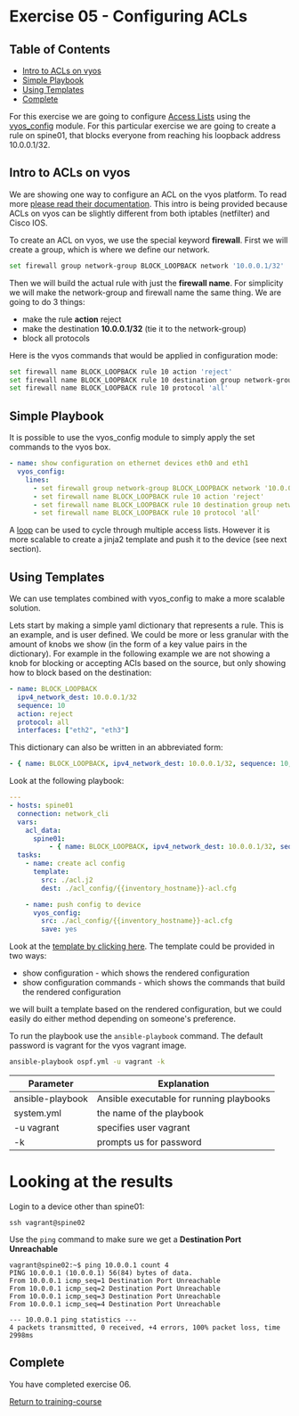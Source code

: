 # Exercise 05 - Configuring ACLs

## Table of Contents

- [Intro to ACLs on vyos](#Intro_to_ACLs_on_vyos)
- [Simple Playbook](#simple_playbook)
- [Using Templates](#Using_Templates)
- [Complete](#complete)


For this exercise we are going to configure [Access Lists](https://en.wikipedia.org/wiki/Access_control_list) using the [vyos_config](http://docs.ansible.com/ansible/latest/vyos_config_module.html) module.  For this particular exercise we are going to create a rule on spine01, that blocks everyone from reaching his loopback address 10.0.0.1/32.

## Intro to ACLs on vyos
We are showing one way to configure an ACL on the vyos platform.  To read more [please read their documentation](https://wiki.vyos.net/wiki/User_Guide#Firewall).  This intro is being provided because ACLs on vyos can be slightly different from both iptables (netfilter) and Cisco IOS.

To create an ACL on vyos, we use the special keyword **firewall**.  First we will create a group, which is where we define our network.

```bash
set firewall group network-group BLOCK_LOOPBACK network '10.0.0.1/32'
```

Then we will build the actual rule with just the **firewall name**.  For simplicity we will make the network-group and firewall name the same thing.  We are going to do 3 things:

- make the rule **action** reject
- make the destination **10.0.0.1/32** (tie it to the network-group)
- block all protocols

Here is the vyos commands that would be applied in configuration mode:
```bash  
set firewall name BLOCK_LOOPBACK rule 10 action 'reject'
set firewall name BLOCK_LOOPBACK rule 10 destination group network-group 'BLOCK_LOOPBACK'
set firewall name BLOCK_LOOPBACK rule 10 protocol 'all'
```

## Simple Playbook
It is possible to use the vyos_config module to simply apply the set commands to the vyos box.

```yml
- name: show configuration on ethernet devices eth0 and eth1
  vyos_config:
    lines:
      - set firewall group network-group BLOCK_LOOPBACK network '10.0.0.1/32'
      - set firewall name BLOCK_LOOPBACK rule 10 action 'reject'
      - set firewall name BLOCK_LOOPBACK rule 10 destination group network-group 'BLOCK_LOOPBACK'
      - set firewall name BLOCK_LOOPBACK rule 10 protocol 'all'
```

A [loop](http://docs.ansible.com/ansible/latest/playbooks_loops.html) can be used to cycle through multiple access lists.  However it is more scalable to create a jinja2 template and push it to the device (see next section).

## Using Templates

We can use templates combined with vyos_config to make a more scalable solution.

Lets start by making a simple yaml dictionary that represents a rule.  This is an example, and is user defined.  We could be more or less granular with the amount of knobs we show (in the form of a key value pairs in the dictionary).  For example in the following example we are not showing a knob for blocking or accepting ACls based on the source, but only showing how to block based on the destination:

```yaml
- name: BLOCK_LOOPBACK
  ipv4_network_dest: 10.0.0.1/32
  sequence: 10
  action: reject
  protocol: all
  interfaces: ["eth2", "eth3"]
```

This dictionary can also be written in an abbreviated form:
```yaml
- { name: BLOCK_LOOPBACK, ipv4_network_dest: 10.0.0.1/32, sequence: 10, action: reject, protocol: all, interfaces: ["eth2", "eth3"] }
```

Look at the following playbook:

```yml
---
- hosts: spine01
  connection: network_cli
  vars:
    acl_data:
      spine01:
          - { name: BLOCK_LOOPBACK, ipv4_network_dest: 10.0.0.1/32, sequence: 10, action: reject, protocol: all, interfaces: ["eth2", "eth3"] }
  tasks:
    - name: create acl config
      template:
        src: ./acl.j2
        dest: ./acl_config/{{inventory_hostname}}-acl.cfg

    - name: push config to device
      vyos_config:
        src: ./acl_config/{{inventory_hostname}}-acl.cfg
        save: yes
```

Look at the [template by clicking here](acl.j2).  The template could be provided in two ways:

- show configuration - which shows the rendered configuration
- show configuration commands - which shows the commands that build the rendered configuration

we will built a template based on the rendered configuration, but we could easily do either method depending on someone's preference.


To run the playbook use the `ansible-playbook` command.  The default password is vagrant for the vyos vagrant image.

```bash
ansible-playbook ospf.yml -u vagrant -k
```
Parameter | Explanation
------------ | -------------
ansible-playbook | Ansible executable for running playbooks
system.yml | the name of the playbook
-u vagrant | specifies user vagrant
-k | prompts us for password

# Looking at the results

Login to a device other than spine01:
```
ssh vagrant@spine02
```

Use the `ping` command to make sure we get a **Destination Port Unreachable**

```
vagrant@spine02:~$ ping 10.0.0.1 count 4
PING 10.0.0.1 (10.0.0.1) 56(84) bytes of data.
From 10.0.0.1 icmp_seq=1 Destination Port Unreachable
From 10.0.0.1 icmp_seq=2 Destination Port Unreachable
From 10.0.0.1 icmp_seq=3 Destination Port Unreachable
From 10.0.0.1 icmp_seq=4 Destination Port Unreachable

--- 10.0.0.1 ping statistics ---
4 packets transmitted, 0 received, +4 errors, 100% packet loss, time 2998ms
```

## Complete
You have completed exercise 06.

[Return to training-course](../README.md)
